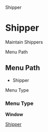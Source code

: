 
Shipper
# Shipper


Maintain Shippers

Menu Path
## Menu Path



- Shipper

Menu Type
### Menu Type

**Window**


[Shipper](../../window-shipper.md)